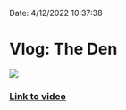 
Date: 4/12/2022 10:37:38

# Vlog: The Den

![](https://i.imgur.com/WOcmPI0.jpg)

### [Link to video](https://www.instagram.com/s/aGlnaGxpZ2h0OjE3OTU1MTU2MDc5Njk4NDc1?igshid=YmMyMTA2M2Y=)